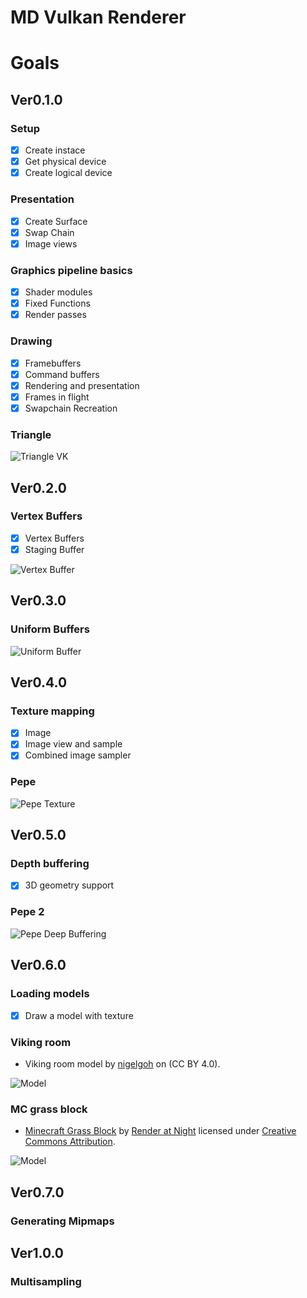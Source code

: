 # MD Vulkan Renderer

# Goals
## Ver0.1.0

### Setup

- [x] Create instace
- [x] Get physical device
- [x] Create logical device

### Presentation

- [x] Create Surface
- [x] Swap Chain
- [x] Image views

### Graphics pipeline basics

- [x] Shader modules
- [x] Fixed Functions
- [x] Render passes

### Drawing

- [x] Framebuffers
- [x] Command buffers
- [x] Rendering and presentation
- [x] Frames in flight
- [x] Swapchain Recreation

### Triangle 

![Triangle VK](img/Triangle.png)

## Ver0.2.0

### Vertex Buffers

- [x] Vertex Buffers
- [x] Staging Buffer

![Vertex Buffer](img/vertexbufferdemo.png)

## Ver0.3.0

### Uniform Buffers

![Uniform Buffer](img/UniformBufferDemo.gif)

## Ver0.4.0

### Texture mapping

- [x] Image
- [x] Image view and sample
- [x] Combined image sampler

### Pepe

![Pepe Texture](img/pepeTexture.gif)

## Ver0.5.0

### Depth buffering

- [x] 3D geometry support

### Pepe 2

![Pepe Deep Buffering](img/depthBuffering.gif)

## Ver0.6.0

### Loading models

- [x] Draw a model with texture

### Viking room

- Viking room model by [nigelgoh](https://sketchfab.com/nigelgoh) on (CC BY 4.0).

![Model](img/model.gif)

### MC grass block

- [Minecraft Grass Block](https://sketchfab.com/3d-models/minecraft-grass-block-84938a8f3f8d4a0aa64aaa9c4e4d27d3) by [Render at Night](https://sketchfab.com/Render_at_Night) licensed under [Creative Commons Attribution](http://creativecommons.org/licenses/by/4.0/).

![Model](img/mccube.gif)

## Ver0.7.0

### Generating Mipmaps

## Ver1.0.0

### Multisampling